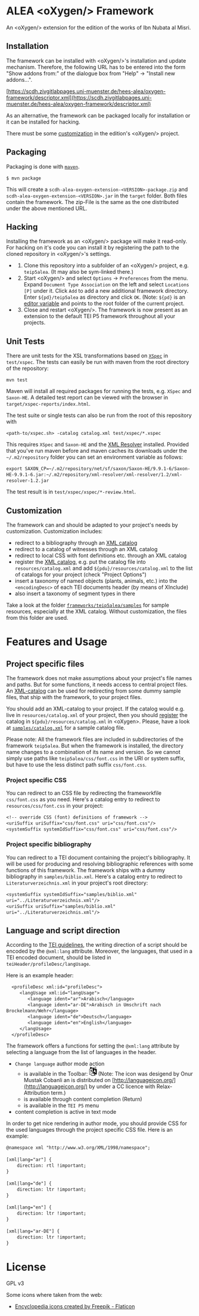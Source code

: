 # ALEA &lt;oXygen/> Framework #

An &lt;oXygen/> extension for the edition of the works of Ibn Nubata
al Misri.

## Installation

The framework can be installed with &lt;oXygen/>'s installation and
update mechanism. Therefore, the following URL has to be entered into
the form "Show addons from:" of the dialogue box from "Help" -> "Install
new addons...".

[https://scdh.zivgitlabpages.uni-muenster.de/hees-alea/oxygen-framework/descriptor.xml](https://scdh.zivgitlabpages.uni-muenster.de/hees-alea/oxygen-framework/descriptor.xml)

As an alternative, the framework can be packaged locally for
installation or it can be installed for hacking.

There must be some [customization](#customization) in the edition's
&lt;oXygen/> project.

## Packaging

Packaging is done with [`maven`](https://maven.apache.org/).

	$ mvn package
	
This will create a `scdh-alea-oxygen-extension-<VERSION>-package.zip`
and `scdh-alea-oxygen-extension-<VERSION>.jar` in the `target`
folder. Both files contain the framework. The zip-File is the same as
the one distributed under the above mentioned URL.

## Hacking

Installing the framework as an &lt;oXygen/> package will make it
read-only. For hacking on it's code you can install it by registering
the path to the cloned repository in &lt;oXygen/>'s settings.

- 1) Clone this repository into a subfolder of an &lt;oXygen/>
  project, e.g. `teip5alea`. (It may also be sym-linked there.)

- 2) Start &lt;oXygen/> and select `Options` -> `Preferences` from the
  menu. Expand `Document Type Association` on the left and select
  `Locations [P]` under it. Click `Add` to add a new additional
  framework directory.  Enter `${pd}/teip5alea` as directory and click
  `OK`. (Note: `${pd}` is an [editor
  variable](https://www.oxygenxml.com/doc/versions/22.1/ug-editor/topics/editor-variables.html)
  and points to the root folder of the current project.
  
- 3) Close and restart &lt;oXygen/>. The framework is now present as an
  extension to the default TEI P5 framework throughout all your
  projects.


## Unit Tests

There are unit tests for the XSL transformations based on
[`XSpec`](https://github.com/xspec/xspec) in `test/xspec`. The tests
can easily be run with maven from the root directory of the
repository:

	mvn test

Maven will install all required packages for running the tests,
e.g. `XSpec` and `Saxon-HE`. A detailed test report can be viewed with
the browser in `target/xspec-reports/index.html`.

The test suite or single tests can also be run from the root of this
repository with

	<path-to/xspec.sh> -catalog catalog.xml test/xspec/*.xspec

This requires `XSpec` and `Saxon-HE` and the [XML
Resolver](https://mvnrepository.com/artifact/xml-resolver/xml-resolver)
installed. Provided that you've run maven before and maven caches its
downloads under the `~/.m2/repository` folder you can set an
environment variable as follows:

	export SAXON_CP=~/.m2/repository/net/sf/saxon/Saxon-HE/9.9.1-6/Saxon-HE-9.9.1-6.jar:~/.m2/repository/xml-resolver/xml-resolver/1.2/xml-resolver-1.2.jar

The test result is in `test/xspec/xspec/*-review.html`.

## Customization ##

The framework can and should be adapted to your project's needs by
customization. Customization includes:

- redirect to a bibliography through an [XML
  catalog](https://www.oxygenxml.com/doc/versions/23.1/ug-editor/topics/using-XML-Catalogs.html#using-XML-Catalogs)
- redirect to a catalog of witnesses through an XML catalog 
- redirect to local CSS with font definitions etc. through an XML
  catalog
- register the [XML
  catalog](https://www.oxygenxml.com/doc/versions/23.1/ug-editor/topics/preferences-xml-catalog.html#preferences-xml-catalog),
  e.g. put the catalog file into `resources/catalog.xml` and add
  `${pdu}/resources/catalog.xml` to the list of catalogs for your
  project (check "Project Options")
- insert a taxonomy of named objects (plants, animals, etc.) into the
  `<encodingDesc>` of each TEI documents header (by means of XInclude)
- also insert a taxonomy of segment types in there


Take a look at the folder
[`frameworks/teip5alea/samples`](frameworks/teip5alea/samples) for
sample resources, especially at the XML catalog. Without
customization, the files from this folder are used.

# Features and Usage #

## Project specific files ##

The framework does not make assumptions about your project's file
names and paths. But for some functions, it needs access to central
project files. An
[XML-catalog](https://www.oxygenxml.com/doc/versions/23.1/ug-editor/topics/using-XML-Catalogs.html?hl=xml%2Ccatalog)
can be used for redirecting from some dummy sample files, that ship
with the framework, to your project files.

You should add an XML-catalog to your project. If the catalog would
e.g. live in `resources/catalog.xml` of your project, then you should
[register](https://www.oxygenxml.com/doc/versions/23.1/ug-editor/topics/preferences-xml-catalog.html#preferences-xml-catalog)
the catalog in `${pdu}/resources/catalog.xml` in &lt;oXygen>. Please,
have a look at
[`samples/catalog.xml`](framework/teip5alea/samples/catalog.xml) for a
sample catalog file.

Please note: All the framework files are included in subdirectories of
the framework `teip5alea`. But when the framework is installed, the
directory name changes to a combination of its name and version. So we
cannot simply use paths like `teip5alea/css/font.css` in the URI or
system suffix, but have to use the less distinct path suffix
`css/font.css`.

### Project specific CSS ###

You can redirect to an CSS file by redirecting the frameworkfile
`css/font.css` as you need. Here's a catalog entry to redirect to
`resources/css/font.css` in your project:

```{xml}
<!-- override CSS (font) definitions of framework -->
<uriSuffix uriSuffix="css/font.css" uri="css/font.css"/>
<systemSuffix systemIdSuffix="css/font.css" uri="css/font.css"/>
```

### Project specific bibliography ###

You can redirect to a TEI document containing the project's
bibliography. It will be used for producing and resolving
bibliographic references with some functions of this framework. The
framework ships with a dummy bibliography in
`samples/biblio.xml`. Here's a catalog entry to redirect to
`Literaturverzeichnis.xml` in your project's root directory:

```{xml}
<systemSuffix systemIdSuffix="samples/biblio.xml" uri="../Literaturverzeichnis.xml"/>
<uriSuffix uriSuffix="samples/biblio.xml" uri="../Literaturverzeichnis.xml"/>
```

## Language and script direction ##

According to the [TEI
guidelines](https://www.tei-c.org/release/doc/tei-p5-doc/de/html/WD.html#WDWM),
the writing direction of a script should be encoded by the `@xml:lang`
attribute. Moreover, the languages, that used in a TEI encoded
document, should be listed in `teiHeader/profileDesc/langUsage`.

Here is an example header:

```{xml}
  <profileDesc xml:id="profileDesc">
	 <langUsage xml:id="langUsage">
		<language ident="ar">Arabisch</language>
		<language ident="ar-DE">Arabisch in Umschrift nach Brockelmann/Wehr</language>
		<language ident="de">Deutsch</language>
		<language ident="en">English</language>
	 </langUsage>
  </profileDesc>
```

The framework offers a functions for setting the `@xml:lang` attribute
by selecting a language from the list of languages in the header.

- `Change language` author mode action 
  - is available in the Toolbar:
	![languageicon](frameworks/teip5alea/images/lang-24.png) (Note:
	The icon was desigend by Onur Mustak Cobanli an is distributed on
	[http://languageicon.org/](http://languageicon.org/) by under a CC
	licence with Relax-Attribution term.)
  - is available through content completion (Return)
  - is available in the `TEI P5` menu
- content completion is active in text mode

In order to get nice rendering in author mode, you should provide CSS
for the used languages through the project specific CSS file. Here is
an example:

```{css}
@namespace xml "http://www.w3.org/XML/1998/namespace";

[xml|lang="ar"] {
    direction: rtl !important;
}

[xml|lang="de"] {
    direction: ltr !important;
}

[xml|lang="en"] {
    direction: ltr !important;
}

[xml|lang="ar-DE"] {
    direction: ltr !important;
}
```

# License #

GPL v3

Some icons where taken from the web:

- [Encyclopedia icons created by Freepik - Flaticon](https://www.flaticon.com/free-icons/encyclopedia)
